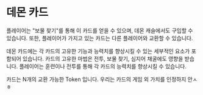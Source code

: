 # 데몬 카드

플레이어는 "보물 찾기"를 통해 이 카드를 얻을 수 있으며, 데몬 캐슬에서도 구입할 수 있습니다. 또한, 플레이어가 가지고 있는 카드는 다른 플레이어와 교환할 수 있습니다.

데몬 카드에는 각 카드의 고유한 기능과 능력치를 향상시킬 수 있는 세부적인 요소가 포함되어 있습니다. 카드의 고유한 마법은 전투, 보물 찾기, 심지어 채굴에도 영향을 받습니다. 플레이어는 훈련이나 전투를 통해 각 카드의 능력치를 향상시킬 수 있습니다.

카드는 N개의 교환 가능한 Token 입니다. 우리는 카드의 게임 외 가치를 인정하지 안ㅅㅎ&#x20;

